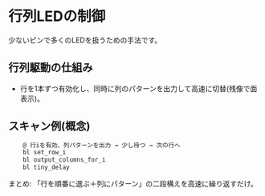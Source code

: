 # 行列LEDの制御

少ないピンで多くのLEDを扱うための手法です。

## 行列駆動の仕組み

- 行を1本ずつ有効化し、同時に列のパターンを出力して高速に切替(残像で面表示)。

## スキャン例(概念)

```asm
    @ 行iを有効、列パターンを出力 → 少し待つ → 次の行へ
    bl set_row_i
    bl output_columns_for_i
    bl tiny_delay
```

まとめ: 「行を順番に選ぶ＋列にパターン」の二段構えを高速に繰り返すだけ。
